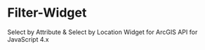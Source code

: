 # Filter-Widget
Select by Attribute &amp; Select by Location Widget for ArcGIS API for JavaScript 4.x
